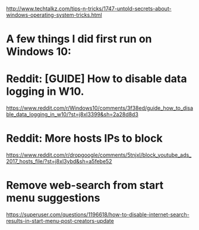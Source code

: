 http://www.techtalkz.com/tips-n-tricks/1747-untold-secrets-about-windows-operating-system-tricks.html

A few things I did first run on Windows 10:
======

# Reddit: [GUIDE] How to disable data logging in W10.
https://www.reddit.com/r/Windows10/comments/3f38ed/guide_how_to_disable_data_logging_in_w10/?st=j8xl3399&sh=2a28d8d3

# Reddit: More hosts IPs to block
https://www.reddit.com/r/dropgoogle/comments/5tnjxl/block_youtube_ads_2017_hosts_file/?st=j8xl3ybd&sh=a5febe52

# Remove web-search from start menu suggestions
https://superuser.com/questions/1196618/how-to-disable-internet-search-results-in-start-menu-post-creators-update